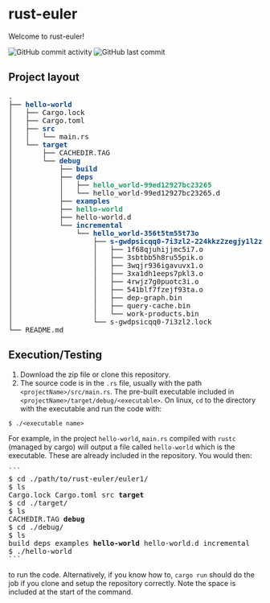 # rust-euler
Welcome to rust-euler!

![GitHub commit activity](https://img.shields.io/github/commit-activity/t/edamame-maru/rust-euler)
![GitHub last commit](https://img.shields.io/github/last-commit/edamame-maru/rust-euler)

## Project layout
<pre>.
├── <font color="#12488B"><b>hello-world</b></font>
│   ├── Cargo.lock
│   ├── Cargo.toml
│   ├── <font color="#12488B"><b>src</b></font>
│   │   └── main.rs
│   └── <font color="#12488B"><b>target</b></font>
│       ├── CACHEDIR.TAG
│       └── <font color="#12488B"><b>debug</b></font>
│           ├── <font color="#12488B"><b>build</b></font>
│           ├── <font color="#12488B"><b>deps</b></font>
│           │   ├── <font color="#26A269"><b>hello_world-99ed12927bc23265</b></font>
│           │   └── hello_world-99ed12927bc23265.d
│           ├── <font color="#12488B"><b>examples</b></font>
│           ├── <font color="#26A269"><b>hello-world</b></font>
│           ├── hello-world.d
│           └── <font color="#12488B"><b>incremental</b></font>
│               └── <font color="#12488B"><b>hello_world-356t5tm55t73o</b></font>
│                   ├── <font color="#12488B"><b>s-gwdpsicqq0-7i3zl2-224kkz2zegjy1l2z5c6uqy6yz</b></font>
│                   │   ├── 1f68qjuhijjmc5i7.o
│                   │   ├── 3sbtbb5h8ru55pik.o
│                   │   ├── 3wqjr936igavuvx1.o
│                   │   ├── 3xa1dh1eeps7pkl3.o
│                   │   ├── 4rwjz7g0puotc3i.o
│                   │   ├── 541blf7fzejf93ta.o
│                   │   ├── dep-graph.bin
│                   │   ├── query-cache.bin
│                   │   └── work-products.bin
│                   └── s-gwdpsicqq0-7i3zl2.lock
└── README.md
</pre>



## Execution/Testing

1. Download the zip file or clone this repository.
2. The source code is in the ```.rs``` file, usually with the path ```<projectName>/src/main.rs```. The pre-built executable included in ```<projectName>/target/debug/<executable>```. On linux, ```cd``` to the directory with the executable and run the code with:

```
$ ./<executable name>
```
For example, in the project ```hello-world```, ```main.rs``` compiled with ```rustc``` (managed by cargo) will output a file called ```hello-world``` which is the executable. These are already included in the repository. You would then:

<pre>
```
$ cd ./path/to/rust-euler/euler1/
$ ls
Cargo.lock Cargo.toml src <b>target</b>
$ cd ./target/
$ ls
CACHEDIR.TAG <b>debug</b>
$ cd ./debug/
$ ls
build deps examples <b>hello-world</b> hello-world.d incremental
$ ./hello-world
```
</pre>

to run the code. Alternatively, if you know how to, ```cargo run``` should do the job if you clone and setup the repository correctly.
Note the space is included at the start of the command.


